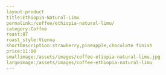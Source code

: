 ```yaml
---
layout:product
title:Ethiopia-Natural-Limu
permalink:/coffee/ethiopia-natural-limu/
category:Coffee
roast:87
roast_style:Vienna
shortDescription:strawberry,pineapple,chocolate finish
price:11:00
smallimage:/assets/images/coffee-etiopia-natural-limu.jpg
largeimage:/assets/images/coffee-ethiopia-natural-limu
---
```

